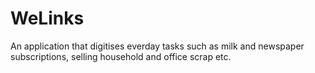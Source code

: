 # WeLinks
An application that digitises everday tasks such as milk and newspaper subscriptions, selling household and office scrap etc.
